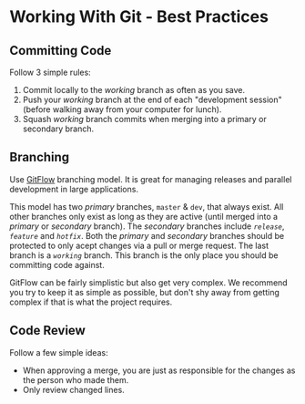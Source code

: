 # Working With Git - Best Practices

## Committing Code

Follow 3 simple rules:

1. Commit locally to the _working_ branch as often as you save.
1. Push your _working_ branch at the end of each "development session" (before walking away from your computer for lunch).
1. Squash _working_ branch commits when merging into a primary or secondary branch.

## Branching

Use [GitFlow](https://datasift.github.io/gitflow/IntroducingGitFlow.html) branching model.
It is great for managing releases and parallel development in large applications.

This model has two _primary_ branches, `master` & `dev`, that always exist.
All other branches only exist as long as they are active (until merged into a _primary_ or _secondary_ branch).
The _secondary_ branches include _`release`_, _`feature`_ and _`hotfix`_.
Both the _primary_ and _secondary_ branches should be protected to only acept changes via a pull or merge request.
The last branch is a _`working`_ branch.
This branch is the only place you should be committing code against.

GitFlow can be fairly simplistic but also get very complex.
We recommend you try to keep it as simple as possible, but don't shy away from getting complex if that is what the project requires.

## Code Review

Follow a few simple ideas:

* When approving a merge, you are just as responsible for the changes as the person who made them.
* Only review changed lines.
